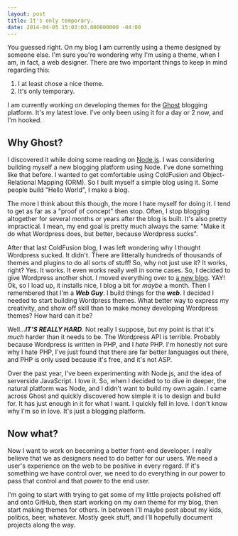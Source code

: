 ```yaml
---
layout: post
title: It's only temporary.
date: 2014-04-05 15:03:03.000000000 -04:00
---
```

You guessed right. On my blog I am currently using a theme designed by someone else. I'm sure you're wondering why I'm using a theme, when I am, in fact, a web designer. There are two important things to keep in mind regarding this:

1. I at least chose a nice theme.
2. It's only temporary.

I am currently working on developing themes for the [Ghost](http://ghost.org) blogging platform. It's my latest love. I've only been using it for a day or 2 now, and I'm hooked.


##  Why Ghost?

I discovered it while doing some reading on [Node.js](http://nodejs.org). I was considering building myself a new blogging platform using Node. I've done something like that before. I wanted to get comfortable using ColdFusion and Object-Relational Mapping (ORM). So I built myself a simple blog using it. Some people build "Hello World", I make a blog.

The more I think about this though, the more I hate myself for doing it. I tend to get as far as a "proof of concept" then stop. Often, I stop blogging altogether for several months or years after the blog is built. It's also pretty impractical. I mean, my end goal is pretty much always the same: "Make it do what Wordpress does, but better, because Wordpress sucks".

After that last ColdFusion blog, I was left wondering why I thought Wordpress sucked. It didn't. There are litterally hundreds of thousands of themes and plugins to do all sorts of stuff! So, why not just use it? It works, right? Yes. It works. It even works really well in some cases. So, I decided to give Wordpress another shot. I moved everything over to [a new blog](http://wideasleepdad.com). YAY! Ok, so I load up, it installs nice, I blog a bit for _maybe_ a month. Then I remembered that I'm a **_Web Guy_**. I build things for the **_web_**. I decided I needed to start building Wordpress themes. What better way to express my creativity, and show off skill than to make money developing Wordpress themes? How hard can it be?

Well...**_IT'S REALLY HARD_**. Not really I suppose, but my point is that it's _much_ harder than it needs to be. The Wordpress API is terrible. Probably because Wordpress is written in PHP, and I _hate_ PHP. I'm honestly not sure why I hate PHP, I've just found that there are far better languages out there, and PHP is only used because it's free, and it's not ASP.

Over the past year, I've been experimenting with Node.js, and the idea of serverside JavaScript. I love it. So, when I decided to to dive in deeper, the natural platform was Node, and I didn't want to build my own again. I came across Ghost and quickly discovered how simple it is to design and build for. It has just enough in it for what I want. I quickly fell in love. I don't know why I'm so in love. It's just a blogging platform.


##  Now what?
Now I want to work on becoming a better front-end developer. I really believe that we as designers need to do better for our users. We need a user's experience on the web to be positive in every regard. If it's something we have control over, we need to do everything in our power to pass that control and that power to the end user.

I'm going to start with trying to get some of my little projects polished off and onto GitHub, then start working on my _own_ theme for my blog, then start making themes for others. In between I'll maybe post about my kids, politics, beer, whatever. Mostly geek stuff, and I'll hopefully document projects along the way.


